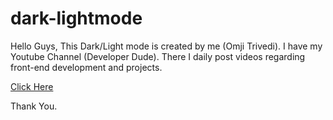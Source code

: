 # dark-lightmode

Hello Guys, This Dark/Light mode is created by me (Omji Trivedi).
I have my Youtube Channel (Developer Dude). There I daily post videos regarding front-end development and projects.

<a href='https://devloper-dude.github.io/dark-lightmode/index.html'>Click Here</a>

Thank You.
